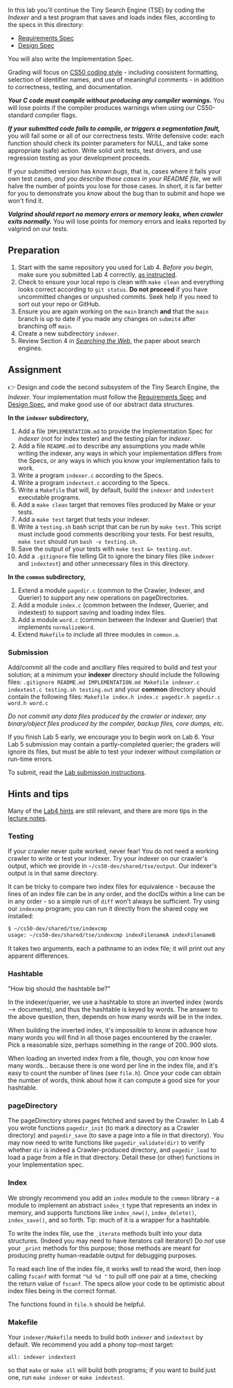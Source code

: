 In this lab you'll continue the Tiny Search Engine (TSE) by coding the *Indexer* and a test program that saves and loads index files, according to the specs in this directory:

* [Requirements Spec](REQUIREMENTS.md)
* [Design Spec](DESIGN.md)

You will also write the Implementation Spec.

Grading will focus on [CS50 coding style](https://www.cs.dartmouth.edu/~cs50/Labs/CodingStyle.html) - including consistent formatting, selection of identifier names, and use of meaningful comments - in addition to correctness, testing, and documentation.

***Your C code must compile without producing any compiler warnings.***  You will lose points if the compiler produces warnings when using our CS50-standard compiler flags.

***If your submitted code fails to compile, or triggers a segmentation fault,*** you will fail some or all of our correctness tests.
Write defensive code: each function should check its pointer parameters for NULL, and take some appropriate (safe) action.
Write solid unit tests, test drivers, and use regression testing as your development proceeds.

If your submitted version has *known bugs*, that is, cases where it fails your own test cases, *and you describe those cases in your README file*, we will halve the number of points you lose for those cases.
In short, it is far better for you to demonstrate you *know* about the bug than to submit and hope we won't find it.

***Valgrind should report no memory errors or memory leaks, when crawler exits normally.***
You will lose points for memory errors and leaks reported by valgrind on our tests.

## Preparation

1. Start with the same repository you used for Lab 4.
*Before you begin*, make sure you submitted Lab 4 correctly, [as instructed](https://www.cs.dartmouth.edu/~cs50/Labs/submit.html).
1. Check to ensure your local repo is clean with `make clean` and everything looks correct according to `git status`.
    **Do not proceed** if you have uncommitted changes or unpushed commits.
    Seek help if you need to sort out your repo or GitHub.
1. Ensure you are again working on the `main` branch **and** that the `main` branch is up to date if you made any changes on `submit4` after branching off `main`.
1. Create a new subdirectory `indexer`.
1. Review Section 4 in *[Searching the Web](https://www.cs.dartmouth.edu/~cs50/Lectures/units/media/searchingtheweb.pdf)*, the paper about search engines.

## Assignment

:point_right: 
Design and code the second subsystem of the Tiny Search Engine, the *Indexer*.
Your implementation must follow the [Requirements Spec](REQUIREMENTS.md) and [Design Spec](DESIGN.md), and make good use of our abstract data structures.

**In the `indexer` subdirectory,**

1. Add a file `IMPLEMENTATION.md` to provide the Implementation Spec for *indexer* (not for index tester) and the testing plan for *indexer*.
1. Add a file `README.md` to describe any assumptions you made while writing the indexer, any ways in which your implementation differs from the Specs, or any ways in which you know your implementation fails to work.
1. Write a program `indexer.c` according to the Specs.
1. Write a program `indextest.c` according to the Specs.
1. Write a `Makefile` that will, by default, build the `indexer` and `indextest` executable programs.
1. Add a `make clean` target that removes files produced by Make or your tests.
1. Add a `make test` target that tests your indexer.
1. Write a `testing.sh` bash script that can be run by `make test`.
 This script must include good comments describing your tests.
 For best results, `make test` should run `bash -v testing.sh`.
1. Save the output of your tests with `make test &> testing.out`.
1. Add a `.gitignore` file telling Git to ignore the binary files (like `indexer` and `indextest`) and other unnecessary files in this directory.

**In the `common` subdirectory,**

1. Extend a module `pagedir.c` (common to the Crawler, Indexer, and Querier) to support any new operations on pageDirectories.
1. Add a module `index.c` (common between the Indexer, Querier, and indextest) to support saving and loading index files.
1. Add a module `word.c` (common between the Indexer and Querier) that implements `normalizeWord`.
1. Extend `Makefile` to include all three modules in `common.a`.

### Submission

Add/commit all the code and ancillary files required to build and test your solution; at a minimum your **indexer** directory should include the following files:
`.gitignore README.md IMPLEMENTATION.md Makefile indexer.c indextest.c testing.sh testing.out`
and your **common** directory should contain the following files:
`Makefile index.h index.c pagedir.h pagedir.c word.h word.c`

*Do not commit any data files produced by the crawler or indexer, any binary/object files produced by the compiler, backup files, core dumps, etc.*

If you finish Lab 5 early, we encourage you to begin work on Lab 6.
Your Lab 5 submission may contain a partly-completed querier; the graders will ignore its files, but must be able to test your indexer without compilation or run-time errors.

To submit, read the [Lab submission instructions](https://www.cs.dartmouth.edu/~cs50/Labs/submit.html).

## Hints and tips

Many of the [Lab4 hints](../crawler/README.md) are still relevant, and there are more tips in the [lecture notes](https://www.cs.dartmouth.edu/~cs50/Lectures/units/indexer.html).

### Testing

If your crawler never quite worked, never fear!
You do not need a working crawler to write or test your indexer.
Try your indexer on our crawler's output, which we provide in `~/cs50-dev/shared/tse/output`.
Our indexer's output is in that same directory.

It can be tricky to compare two index files for equivalence - because the lines of an index file can be in any order, and the docIDs within a line can be in any order - so a simple run of `diff` won't always be sufficient.
Try using our `indexcmp` program; you can run it directly from the shared copy we installed:

```bash
$ ~/cs50-dev/shared/tse/indexcmp
usage: ~/cs50-dev/shared/tse/indexcmp indexFilenameA indexFilenameB
```

It takes two arguments, each a pathname to an index file; it will print out any apparent differences.

### Hashtable

"How big should the hashtable be?"

In the indexer/querier, we use a hashtable to store an inverted index (words –> documents), and thus the hashtable is keyed by words.
The answer to the above question, then, depends on how many words will be in the index.

When building the inverted index, it's impossible to know in advance how many words you will find in all those pages encountered by the crawler.
Pick a reasonable size, perhaps something in the range of 200..900 slots.

When loading an inverted index from a file, though, you *can* know how many words... because there is one word per line in the index file, and it's easy to count the number of lines (see `file.h`).
Once your code can obtain the number of words, think about how it can compute a good size for your hashtable.

### pageDirectory

The pageDirectory stores pages fetched and saved by the Crawler.
In Lab 4 you wrote functions `pagedir_init` (to mark a directory as a Crawler directory) and `pagedir_save` (to save a page into a file in that directory).
You may now need to write functions like `pagedir_validate(dir)` to verify whether `dir` is indeed a Crawler-produced directory,
and `pagedir_load` to load a page from a file in that directory.
Detail these (or other) functions in your Implementation spec.

### Index

We strongly recommend you add an `index` module to the `common` library – a module to implement an abstract `index_t` type that represents an index in memory, and supports functions like `index_new()`, `index_delete()`, `index_save()`, and so forth.
Tip: much of it is a wrapper for a hashtable.

To write the index file, use the `_iterate` methods built into your data structures.
(Indeed you may need to have iterators call iterators!)
Do *not* use your `_print` methods for this purpose; those methods are meant for producing pretty human-readable output for debugging purposes.

To read each line of the index file, it works well to read the word, then loop calling `fscanf` with format `"%d %d "` to pull off one pair at a time, checking the return value of `fscanf`.
The specs allow your code to be optimistic about index files being in the correct format.

The functions found in `file.h` should be helpful.

### Makefile

Your `indexer/Makefile` needs to build both `indexer` and `indextest` by default.
We recommend you add a phony top-most target:

```make
all: indexer indextest
```

so that `make` or `make all` will build both programs; if you want to build just one, run `make indexer` or `make indextest`.
